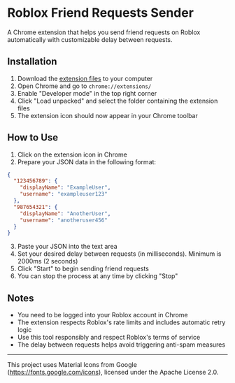 # Roblox Friend Requests Sender

A Chrome extension that helps you send friend requests on Roblox automatically with customizable delay between requests.

## Installation

1. Download the [extension files](https://github.com/imastarshine/Roblox-Friend-Requests-Sender/releases/download/v1.0.0/roblox_friend_request_sender.zip) to your computer
2. Open Chrome and go to `chrome://extensions/`
3. Enable "Developer mode" in the top right corner
4. Click "Load unpacked" and select the folder containing the extension files
5. The extension icon should now appear in your Chrome toolbar

## How to Use

1. Click on the extension icon in Chrome
2. Prepare your JSON data in the following format:

```json
{
  "123456789": {
    "displayName": "ExampleUser",
    "username": "exampleuser123"
  },
  "987654321": {
    "displayName": "AnotherUser",
    "username": "anotheruser456"
  }
}
```

3. Paste your JSON into the text area
4. Set your desired delay between requests (in milliseconds). Minimum is 2000ms (2 seconds)
5. Click "Start" to begin sending friend requests
6. You can stop the process at any time by clicking "Stop"

## Notes

- You need to be logged into your Roblox account in Chrome
- The extension respects Roblox's rate limits and includes automatic retry logic
- Use this tool responsibly and respect Roblox's terms of service
- The delay between requests helps avoid triggering anti-spam measures

---

This project uses Material Icons from Google (https://fonts.google.com/icons),
licensed under the Apache License 2.0.
